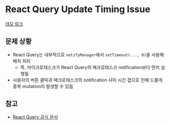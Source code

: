 # React Query Update Timing Issue

[데모 링크](https://custardcream98.github.io/react-query-update-timing-issue/)

## 문제 상황

- React Query는 내부적으로 `notifyManager`에서 `setTimeout(..., 0)`을 사용해 배치 처리
  - 즉, 마이크로태스크가 React Query의 매크로태스크 notification보다 먼저 실행됨
- 사용자의 버튼 클릭과 매크로태스크의 notification 사이 시간 갭으로 인해 드물게 중복 mutation이 발생할 수 있음

## 참고

- [React Query 공식 문서](https://tanstack.com/query/latest/docs/reference/notifyManager#:~:text=By%20default%2C%20the%20batch%20is%20run%20with%20a%20setTimeout%2C)
